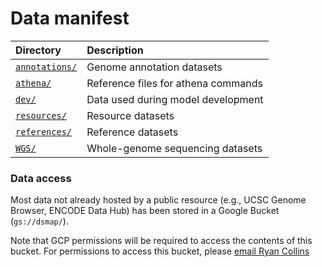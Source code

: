 # Data manifest  

| Directory | Description |  
| :--- | :--- |  
| [`annotations/`](https://github.com/talkowski-lab/dsmap/tree/main/data/annotations) | Genome annotation datasets |  
| [`athena/`](https://github.com/talkowski-lab/dsmap/tree/main/data/dev) | Reference files for athena commands |  
| [`dev/`](https://github.com/talkowski-lab/dsmap/tree/main/data/dev) | Data used during model development |  
| [`resources/`](https://github.com/talkowski-lab/dsmap/tree/main/data/resources) | Resource datasets |  
| [`references/`](https://github.com/talkowski-lab/dsmap/tree/main/data/references) | Reference datasets |  
| [`WGS/`](https://github.com/talkowski-lab/dsmap/tree/main/data/wgs) | Whole-genome sequencing datasets |  

### Data access

Most data not already hosted by a public resource (e.g., UCSC Genome Browser, ENCODE Data Hub) has been stored in a Google Bucket (`gs://dsmap/`).  

Note that GCP permissions will be required to access the contents of this bucket. For permissions to access this bucket, please [email Ryan Collins](mailto:rcollins@broadinstitute.org)  
